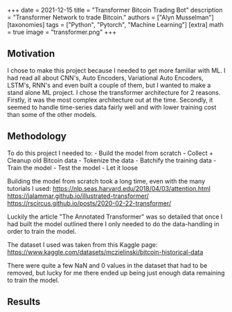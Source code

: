 +++
date = 2021-12-15
title = "Transformer Bitcoin Trading Bot"
description = "Transformer Network to trade Bitcoin."
authors = ["Alyn Musselman"]
[taxonomies]
tags = ["Python", "Pytorch", "Machine Learning"]
[extra]
math = true
image = "transformer.png"
+++


## Motivation

I chose to make this project because I needed to get more familiar with ML. I had read all about CNN's, Auto Encoders, Variational Auto Encoders, LSTM's, RNN's and even built a couple of them, but I wanted to make a stand alone ML project. I chose the transformer architecture for 2 reasons. Firstly, it was the most complex architecture out at the time. Secondly, it seemed to handle time-series data fairly well and with lower training cost than some of the other models.

## Methodology

To do this project I needed to:
	- Build the model from scratch
	- Collect + Cleanup old Bitcoin data
	- Tokenize the data
	- Batchify the training data
	- Train the model
	- Test the model
	- Let it loose

Building the model from scratch took a long time, even with the many tutorials I used:
https://nlp.seas.harvard.edu/2018/04/03/attention.html
https://jalammar.github.io/illustrated-transformer/
https://rscircus.github.io/posts/2020-02-22-transformer/

Luckily the article "The Annotated Transformer" was so detailed that once I had built the model outlined there I only needed to do the data-handling in order to train the model.

The dataset I used was taken from this Kaggle page:
https://www.kaggle.com/datasets/mczielinski/bitcoin-historical-data

There were quite a few NaN and 0 values in the dataset that had to be removed, but lucky for me there ended up being just enough data remaining to train the model.




## Results